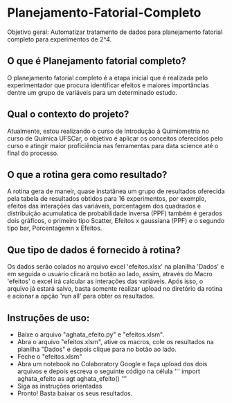 # Planejamento-Fatorial-Completo
Objetivo geral: Automatizar tratamento de dados para planejamento fatorial completo para experimentos de 2^4.

## O que é Planejamento fatorial completo?
O planejamento fatorial completo é a etapa inicial que é realizada pelo experimentador que procura identificar efeitos e maiores importâncias dentre um grupo de variáveis para um determinado estudo.

## Qual o contexto do projeto? 
Atualmente, estou realizando o curso de Introdução à Quimiometria no curso de Química UFSCar, o objetivo é aplicar os conceitos oferecidos pelo curso e atingir maior proficiência nas ferramentas para data science até o final do processo. 

## O que a rotina gera como resultado?
A rotina gera de maneir, quase instatânea um grupo de resultados oferecida pela tabela de resultados obtidos para 16 experimentos, por exemplo, efeitos das interações das variáveis, porcentagem dos quadrados e distribuição acumulatica de probabilidade inversa (PPF) também é gerados dois gráficos, o primeiro tipo Scatter, Efeitos x gaussiana (PPF) e o segundo tipo bar, Porcentagemn x Efeitos.

## Que tipo de dados é fornecido à rotina?
Os dados serão colados no arquivo excel 'efeitos.xlsx' na planilha 'Dados' e em seguida o usuário clicará no botão ao lado, assim, através do Macro 'efeitos' o excel irá calcular as interações das variáveis. Após isso, o arquivo já estará salvo, basta somente realizar upload no diretório da rotina e acionar a opção 'run all' para obter os resultados.

## Instruções de uso:
- Baixe o arquivo "aghata_efeito.py" e "efeitos.xlsm".
- Abra o arquivo "efeitos.xlsm", ative os macros, cole os resultados na planilha "Dados" e depois clique para no botão ao lado.
- Feche o "efeitos.xlsm"
- Abra um notebook no Colaboratory Google e faça upload dos dois arquivos e depois escreva o seguinte código na célula
'''
import aghata_efeito as agt
aghata_efeito()
'''
- Siga as instruções orientadas
- Pronto! Basta baixar os seus resultados. 
